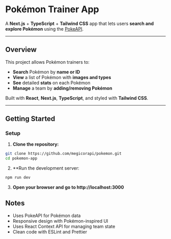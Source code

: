 # **Pokémon Trainer App**

A **Next.js** + **TypeScript** + **Tailwind CSS** app that lets users **search and explore Pokémon** using the [PokeAPI](https://pokeapi.co/).

---

## **Overview**

This project allows Pokémon trainers to:

- **Search** Pokémon by **name or ID**  
- **View** a list of Pokémon with **images and types**  
- **See** detailed **stats** on each Pokémon  
- **Manage** a team by **adding/removing Pokémon**

Built with **React**, **Next.js**, **TypeScript**, and styled with **Tailwind CSS**.

---

## **Getting Started**

### **Setup**

1. **Clone the repository:**

```bash
git clone https://github.com/megicorapi/pokemon.git
cd pokemon-app
```
2. **Run the development server:

```bash
npm run dev
```
3. **Open your browser and go to http://localhost:3000**

## **Notes**
- Uses PokeAPI for Pokémon data
- Responsive design with Pokémon-inspired UI
- Uses React Context API for managing team state
- Clean code with ESLint and Prettier
